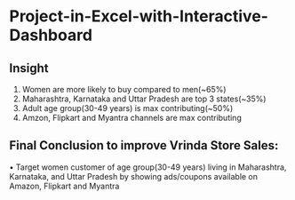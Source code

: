 # Project-in-Excel-with-Interactive-Dashboard

## Insight
1. Women are more likely to buy compared to men(~65%)
2. Maharashtra, Karnataka and Uttar Pradesh are top 3 states(~35%)
3. Adult age group(30-49 years) is max contributing(~50%)
4. Amzon, Flipkart and Myantra channels are max contributing


## Final Conclusion to improve Vrinda Store Sales:
• Target women customer of age group(30-49 years) living in Maharashtra, Karnataka, and Uttar Pradesh by showing ads/coupons available on Amazon, Flipkart and Myantra

